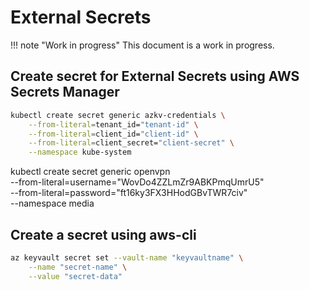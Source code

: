 # External Secrets

!!! note "Work in progress"
    This document is a work in progress.

## Create secret for External Secrets using AWS Secrets Manager

```sh
kubectl create secret generic azkv-credentials \
    --from-literal=tenant_id="tenant-id" \
    --from-literal=client_id="client-id" \
    --from-literal=client_secret="client-secret" \
    --namespace kube-system
```

kubectl create secret generic openvpn \
    --from-literal=username="WovDo4ZZLmZr9ABKPmqUmrU5" \
    --from-literal=password="ft16ky3FX3HHodGBvTWR7civ" \
    --namespace media

## Create a secret using aws-cli

```sh
az keyvault secret set --vault-name "keyvaultname" \
    --name "secret-name" \
    --value "secret-data"
```

